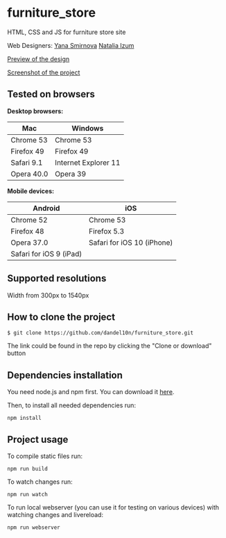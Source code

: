 # furniture_store
HTML, CSS and JS for furniture store site

Web Designers: [Yana Smirnova](https://www.behance.net/JSmirnova)
               [Natalia Izum](https://www.behance.net/natali_izum)

[Preview of the design](https://www.behance.net/gallery/40371563/FREE-store-template)

[Screenshot of the project](preview.png)

## Tested on browsers

**Desktop browsers:**

 Mac  |Windows             |
-------|---------------------|
Chrome 53 | Chrome 53
Firefox 49 | Firefox 49
Safari 9.1 | Internet Explorer 11
Opera	40.0 | Opera 39

**Mobile devices:**

Android|iOS|
--------|----|
Chrome 52 | Chrome 53
Firefox 48 | Firefox 5.3
Opera 37.0 | Safari for iOS 10 (iPhone)
 | Safari for iOS 9 (iPad)


## Supported resolutions

Width from 300px to 1540px

## How to clone the project
```
$ git clone https://github.com/dandel10n/furniture_store.git 
```
The link could be found in the repo by clicking the "Clone or download" button

## Dependencies installation 

You need node.js and npm first. You can download it [here](https://nodejs.org/en/download/).

Then, to install all needed dependencies run:

```
npm install
```

## Project usage

To compile static files run:

```
npm run build
```

To watch changes run:

```
npm run watch
```

To run local webserver (you can use it for testing on various devices) with watching changes and livereload:

```
npm run webserver
```
